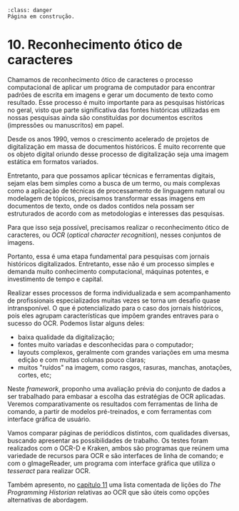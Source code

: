 ```{admonition} Atenção
:class: danger
Página em construção.
```

# 10. Reconhecimento ótico de caracteres

Chamamos de reconhecimento ótico de caracteres o processo computacional de aplicar um programa de computador para encontrar padrões de escrita em imagens e gerar um documento de texto como resultado. Esse processo é muito importante para as pesquisas históricas no geral, visto que parte significativa das fontes históricas utilizadas em nossas pesquisas ainda são constituídas por documentos escritos (impressões ou manuscritos) em papel. 

Desde os anos 1990, vemos o crescimento acelerado de projetos de digitalização em massa de documentos históricos. É muito recorrente que os objeto digital oriundo desse processo de digitalização seja uma imagem estática em formatos variados.

Entretanto, para que possamos aplicar técnicas e ferramentas digitais, sejam elas bem simples como a busca de um termo, ou mais  complexas como a aplicação de técnicas de processamento de linguagem natural ou modelagem de tópicos, precisamos transformar essas imagens em documentos de texto, onde os dados contidos nela possam ser estruturados de acordo com as metodologias e interesses das pesquisas.

Para que isso seja possível, precisamos realizar o reconhecimento ótico de caracteres, ou *OCR* (*optical character recognition*), nesses conjuntos de imagens.

Portanto, essa é uma etapa fundamental para pesquisas com jornais históricos digitalizados. Entretanto, esse não é um processo simples e demanda muito conhecimento computacional, máquinas potentes, e investimento de tempo e capital.

Realizar esses processos de forma individualizada e sem acompanhamento de profissionais especializados muitas vezes se torna um desafio quase intransponível. O que é potencializado para o caso dos jornais históricos, pois eles agrupam características que impõem grandes entraves para o sucesso do OCR. Podemos listar alguns deles:

- baixa qualidade da digitalização;
- fontes muito variadas e desconhecidas para o computador;
- layouts complexos, geralmente com grandes variações em uma mesma edição e com muitas colunas pouco claras;
- muitos "ruídos" na imagem, como rasgos, rasuras, manchas, anotações, cortes, etc;

Neste *framework*, proponho uma avaliação prévia do conjunto de dados a ser trabalhado para embasar a escolha das estratégias de OCR aplicadas. Veremos comparativamente os resultados com ferramentas de linha de comando, a partir de modelos pré-treinados, e com ferramentas com interface gráfica de usuário.

Vamos comparar páginas de periódicos distintos, com qualidades diversas, buscando apresentar as possibilidades de trabalho. Os testes foram realizados com o OCR-D e Kraken, ambos são programas que reúnem uma variedade de recursos para OCR e são interfaces de linha de comando; e com o gImageReader, um programa com interface gráfica que utiliza o *tesseract* para realizar OCR.

Também apresento, no [capítulo 11](../capitulo11/cap11.ipynb) uma lista comentada de lições do *The Programming Historian* relativas ao OCR que são úteis como opções alternativas de abordagem.